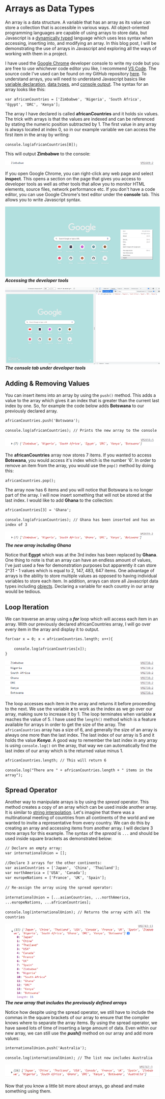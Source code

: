# Arrays as Data Types
An array is a data structure. A variable that has an array as its value can store a collection that is accessible in various ways. All object-oriented programming languages are capable of using arrays to store data, but Javascript is a [dynamically typed](https://www.techtarget.com/searchapparchitecture/tip/Static-vs-dynamic-typing-The-details-and-differences) language which uses less syntax when accessing, inserting into, and modifying an array. In this blog post, I will be demonstrating the use of arrays in Javascript and exploring all the ways of working with them in a project.

I have used the [Google Chrome](https://www.google.com/chrome/) developer console to write my code but you are free to use whichever code editor you like, I recommend [VS Code](https://code.visualstudio.com/). The source code I've used can be found on my GitHub repository [here](https://github.com/tawanda-profuse/Arrays-in-JavaScript). To understand arrays, you will need to understand Javascript basics like [variable declaration](https://www.w3schools.com/js/js_variables.asp), [data types](https://www.w3schools.com/js/js_datatypes.asp), and [console output](https://www.w3schools.com/jsref/met_console_log.asp). The syntax for an array looks like this:

`var africanCountries = ['Zimbabwe', 'Nigeria', 'South Africa', 'Egypt', 'DRC', 'Kenya'];`  

The array I have declared is called **africanCountries** and it holds six values. The trick with arrays is that the values are indexed and can be referenced by stating the numeric position subtracted by 1. The first value in any array is always located at index 0, so in our example variable we can access the first item in the array by writing:

`console.log(africanCountries[0]);`

This will output **Zimbabwe** to the console:

![Example output of our code](https://github.com/tawanda-profuse/Arrays-in-JavaScript/blob/master/images/image_1.png)

If you open Google Chrome, you can right-click any web page and select **inspect**. This opens a section on the page that gives you access to developer tools as well as other tools that allow you to monitor HTML elements, source files, network performance etc. If you don't have a code editor, you can use Google Chrome's text editor under the **console** tab. This allows you to write Javascript syntax.

![How to access the developer tools:](https://github.com/tawanda-profuse/Arrays-in-JavaScript/blob/master/images/image_2.png)
***Accessing the developer tools***

![How to access the developer tools:](https://github.com/tawanda-profuse/Arrays-in-JavaScript/blob/master/images/image_3.png)
***The console tab under developer tools***

## Adding & Removing Values
You can insert items into an array by using the `push()` method. This adds a value to the array which gives it an index that is greater than the current last index by one. So, for example the code below adds **Botswana** to our previously declared array.

```
africanCountries.push('Botswana');

console.log(africanCountries); // Prints the new array to the console
```

![Example output of our code](https://github.com/tawanda-profuse/Arrays-in-JavaScript/blob/master/images/image_4.png)

The **africanCountries** array now stores 7 items. If you wanted to access **Botswana**, you would access it's index which is the number '6'. In order to remove an item from the array, you would use the `pop()` method by doing this:

`africanCountries.pop();`

The array now has 6 items and you will notice that Botswana is no longer part of the array. I will now insert something that will not be stored at the last index. I would like to add **Ghana** to the collection:

```
africanCountries[3] = 'Ghana';

console.log(africanCountries); // Ghana has been inserted and has an index of 3
```

![Example output of our code](https://github.com/tawanda-profuse/Arrays-in-JavaScript/blob/master/images/image_5.png)
***The new array including Ghana***

Notice that **Egypt** which was at the 3rd index has been replaced by **Ghana**. One thing to note is that an array can have an endless amount of values, I've just used a few for demonstration purposes but apparently it can store 2^31 - 1 values which is equal to 2, 147, 483, 647 items. One advantage of arrays is the ability to store multiple values as opposed to having individual variables to store each item. In addition, arrays can store all Javascript data types including [objects](https://www.w3schools.com/js/js_objects.asp). Declaring a variable for each country in our array would be tedious.

## Loop Iteration
We can traverse an array using a ***for*** loop which will access each item in an array. With our previously declared africanCountries array, I will go over every item in the array and display it to output.

```
for(var x = 0; x < africanCountries.length; x++){

    console.log(africanCountries[x]);
}
```

![Example output of our code](https://github.com/tawanda-profuse/Arrays-in-JavaScript/blob/master/images/image_6.png)

The loop accesses each item in the array and returns it before proceeding to the next. We use the variable ***x*** to work as the index as we go over our array, making sure to increase it by 1. The loop terminates when variable ***x*** reaches the value of 5. I have used the `length()` method which is a feature available for arrays in order to get the size of the array. The `africanCountries` array has a size of 6, and generally the size of an array is always one more than the last index. The last index of our array is 5 and it holds the value ***Kenya***. A good way to remember the last index in any array is using `console.log()` on the array, that way we can automatically find the last index of our array which is the returned value minus 1.

```
africanCountries.length; // This will return 6

console.log("There are " + africanCountries.length + " items in the array"); 
```
## Spread Operator
Another way to manipulate arrays is by using the *spread* operator. This method creates a copy of an array which can be used inside another array. It is similar to [string interpolation](https://dmitripavlutin.com/string-interpolation-in-javascript/). Let's imagine that there was a multinational meeting of countries from all continents of the world and we wanted to invite a representative from every country. We can do this by creating an array and accessing items from another array. I will declare 3 more arrays for this example. The syntax of the *spread* is `...` and should be used inside square brackets as demonstrated below:

```
// Declare an empty array:
var internationalUnion = [];

//Declare 3 arrays for the other continents:
var asianCountries = ['Japan', 'China', 'Thailand'];
var northAmerica = ['USA', 'Canada'];
var europeNations = ['France', 'UK', 'Spain'];

// Re-assign the array using the spread operator:

internationalUnion = [...asianCountries, ...northAmerica, ...europeNations, ...africanCountries];

console.log(internationalUnion); // Returns the array with all the countries
```

![Example output of our code](https://github.com/tawanda-profuse/Arrays-in-JavaScript/blob/master/images/image_7.png)
***The new array that includes the previously defined arrays***

Notice how despite using the spread operator, we still have to include the commas in the square brackets of our array to ensure that the compiler knows where to separate the array items. By using the spread operator, we have saved lots of time of inserting a large amount of data. Even within our new array, we can still use the ***push()*** method on our array and add more values:

```
internationalUnion.push('Australia');

console.log(internationalUnion); // The list now includes Australia
```

![Example output of our code](https://github.com/tawanda-profuse/Arrays-in-JavaScript/blob/master/images/image_8.png) 

Now that you know a little bit more about arrays, go ahead and make something using them. 